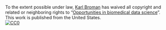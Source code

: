 To the extent possible under law,
[Karl Broman](https://github.com/kbroman)
has waived all copyright and related or neighboring rights to
&ldquo;[Opportunities in biomedical data science](https://github.com/kbroman/Talk_SROP2023)&rdquo;.
This work is published from the United States.
<br/>
[![CC0](https://i.creativecommons.org/p/zero/1.0/88x31.png)](https://creativecommons.org/publicdomain/zero/1.0/)
